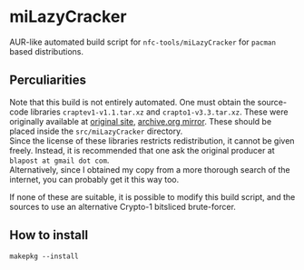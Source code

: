 # miLazyCracker
AUR-like automated build script for `nfc-tools/miLazyCracker` for `pacman` based distributions.

## Perculiarities
Note that this build is not entirely automated. One must obtain the source-code libraries `craptev1-v1.1.tar.xz` and `crapto1-v3.3.tar.xz`. These were originally available at [original site](http://crapto1.netgarage.org/), [archive.org mirror](https://web.archive.org/web/20180317133525/http://crapto1.netgarage.org). These should be placed inside the `src/miLazyCracker` directory.  
Since the license of these libraries restricts redistribution, it cannot be given freely. Instead, it is recommended that one ask the original producer at `blapost at gmail dot com`.  
Alternatively, since I obtained my copy from a more thorough search of the internet, you can probably get it this way too.

If none of these are suitable, it is possible to modify this build script, and the sources to use an alternative Crypto-1 bitsliced brute-forcer.

## How to install
`makepkg --install`
